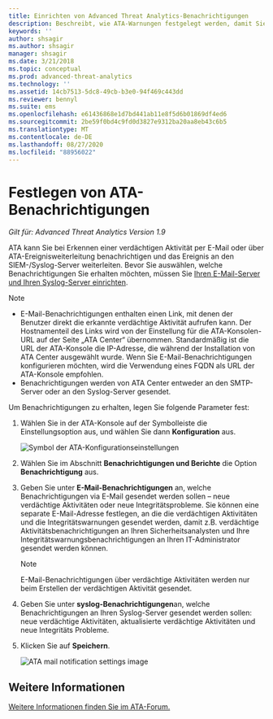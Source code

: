 ```yaml
---
title: Einrichten von Advanced Threat Analytics-Benachrichtigungen
description: Beschreibt, wie ATA-Warnungen festgelegt werden, damit Sie bei verdächtigen Aktivitäten benachrichtigt werden.
keywords: ''
author: shsagir
ms.author: shsagir
manager: shsagir
ms.date: 3/21/2018
ms.topic: conceptual
ms.prod: advanced-threat-analytics
ms.technology: ''
ms.assetid: 14cb7513-5dc8-49cb-b3e0-94f469c443dd
ms.reviewer: bennyl
ms.suite: ems
ms.openlocfilehash: e61436868e1d7bd441ab11e8f5d6b01869df4ed6
ms.sourcegitcommit: 2be59f0bd4c9fd0d3827e9312ba20aa8eb43c6b5
ms.translationtype: MT
ms.contentlocale: de-DE
ms.lasthandoff: 08/27/2020
ms.locfileid: "88956022"
---
```

# <a name="set-ata-notifications"></a>Festlegen von ATA-Benachrichtigungen

*Gilt für: Advanced Threat Analytics Version 1.9*

ATA kann Sie bei Erkennen einer verdächtigen Aktivität per E-Mail oder über ATA-Ereignisweiterleitung benachrichtigen und das Ereignis an den SIEM-/Syslog-Server weiterleiten. Bevor Sie auswählen, welche Benachrichtigungen Sie erhalten möchten, müssen Sie [Ihren E-Mail-Server und Ihren Syslog-Server einrichten](setting-syslog-email-server-settings.md).

> [!NOTE]
> - E-Mail-Benachrichtigungen enthalten einen Link, mit denen der Benutzer direkt die erkannte verdächtige Aktivität aufrufen kann. Der Hostnamenteil des Links wird von der Einstellung für die ATA-Konsolen-URL auf der Seite „ATA Center“ übernommen. Standardmäßig ist die URL der ATA-Konsole die IP-Adresse, die während der Installation von ATA Center ausgewählt wurde. Wenn Sie E-Mail-Benachrichtigungen konfigurieren möchten, wird die Verwendung eines FQDN als URL der ATA-Konsole empfohlen.
> - Benachrichtigungen werden von ATA Center entweder an den SMTP-Server oder an den Syslog-Server gesendet.


Um Benachrichtigungen zu erhalten, legen Sie folgende Parameter fest:


1. Wählen Sie in der ATA-Konsole auf der Symbolleiste die Einstellungsoption aus, und wählen Sie dann **Konfiguration** aus.
    
    ![Symbol der ATA-Konfigurationseinstellungen](media/ATA-config-icon.png)
    
1. Wählen Sie im Abschnitt **Benachrichtigungen und Berichte** die Option **Benachrichtigung** aus.
1. Geben Sie unter **E-Mail-Benachrichtigungen** an, welche Benachrichtigungen via E-Mail gesendet werden sollen – neue verdächtige Aktivitäten oder neue Integritätsprobleme. Sie können eine separate E-Mail-Adresse festlegen, an die die verdächtigen Aktivitäten und die Integritätswarnungen gesendet werden, damit z.B. verdächtige Aktivitätsbenachrichtigungen an Ihren Sicherheitsanalysten und Ihre Integritätswarnungsbenachrichtigungen an Ihren IT-Administrator gesendet werden können.
    
    > [!NOTE]
    > E-Mail-Benachrichtigungen über verdächtige Aktivitäten werden nur beim Erstellen der verdächtigen Aktivität gesendet.

1. Geben Sie unter **syslog-Benachrichtigungen**an, welche Benachrichtigungen an Ihren Syslog-Server gesendet werden sollen: neue verdächtige Aktivitäten, aktualisierte verdächtige Aktivitäten und neue Integritäts Probleme.
1. Klicken Sie auf **Speichern**.
    
    ![ATA mail notification settings image](media/ata-mail-notification-settings.png)




## <a name="see-also"></a>Weitere Informationen
[Weitere Informationen finden Sie im ATA-Forum.](https://social.technet.microsoft.com/Forums/security/home?forum=mata)
